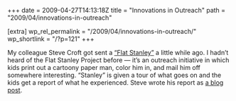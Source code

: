 +++
date = 2009-04-27T14:13:18Z
title = "Innovations in Outreach"
path = "2009/04/innovations-in-outreach"

[extra]
wp_rel_permalink = "/2009/04/innovations-in-outreach/"
wp_shortlink = "/?p=121"
+++

My colleague Steve Croft got sent a
[“Flat Stanley”](http://www.flatstanleyproject.com/) a little while ago. I
hadn’t heard of the Flat Stanley Project before — it’s an outreach initiative
in which kids print out a cartoony paper man, color him in, and mail him off
somewhere interesting. “Stanley” is given a tour of what goes on and the kids
get a report of what he experienced. Steve wrote his report as
[a blog post](http://flatastronomer.blogspot.com/).
